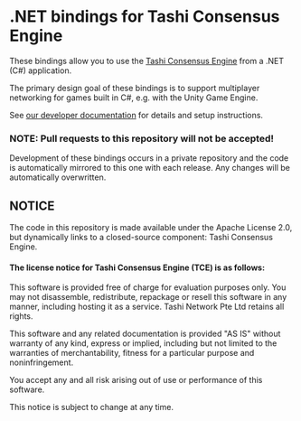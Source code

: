 .NET bindings for Tashi Consensus Engine
========================================

These bindings allow you to use the [Tashi Consensus Engine][TCE] from a .NET (C#) application.

The primary design goal of these bindings is to support multiplayer networking for games built in C#, e.g. with the Unity Game Engine.

See [our developer documentation][dev-docs] for details and setup instructions.

[TCE]: https://docs.tashi.gg/developers/building-a-unity-game-with-tce
[dev-docs]: https://docs.tashi.gg/developers/building-a-unity-game-with-tce

### NOTE: Pull requests to this repository will not be accepted!
Development of these bindings occurs in a private repository and the code is automatically mirrored to this one with each release. Any changes will be automatically overwritten.

NOTICE
-------

The code in this repository is made available under the Apache License 2.0, but dynamically links to a closed-source component: Tashi Consensus Engine.

#### The license notice for Tashi Consensus Engine (TCE) is as follows:

This software is provided free of charge for evaluation purposes only. You may not disassemble, redistribute, repackage or resell this software in any manner, including hosting it as a service. Tashi Network Pte Ltd retains all rights.

This software and any related documentation is provided "AS IS" without warranty of any kind, express or implied, including but not limited to the warranties of merchantability, fitness for a particular purpose and noninfringement.

You accept any and all risk arising out of use or performance of this software.

This notice is subject to change at any time.
